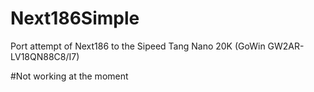 # Next186Simple
Port attempt of Next186 to the Sipeed Tang Nano 20K (GoWin GW2AR-LV18QN88C8/I7)

#Not working at the moment
